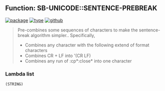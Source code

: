 ## Function: SB-UNICODE::SENTENCE-PREBREAK
[![package](https://img.shields.io/badge/Package-SB--UNICODE-5f9ea0.svg?style=social&colorA=999999)](../) [![type](https://img.shields.io/badge/Type-Function-5f9ea0.svg?style=social&colorA=999999)](../#function) [![github](https://img.shields.io/badge/GitHub-View_the_source-5f9ea0.svg?style=social&colorA=999999&logo=github)](https://github.com/sbcl/sbcl/blob/master/src/code/target-unicode.lisp/) 

> Pre-combines some sequences of characters to make the sentence-break
> algorithm simpler..
> Specifically,
> - Combines any character with the following extend of format characters
> - Combines CR + LF into '(CR LF)
> - Combines any run of :cp*:close* into one character

### Lambda list
```
(STRING)
```

